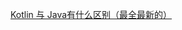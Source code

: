 [Kotlin 与 Java有什么区别（最全最新的）](https://developer.aliyun.com/article/863573#:~:text=Kotlin%20%E7%BB%93%E5%90%88%E4%BA%86%E9%9D%A2%E5%90%91%E5%AF%B9%E8%B1%A1,%E6%98%AFJava%20%E8%AF%AD%E8%A8%80%E7%9A%84%E4%B8%80%E9%83%A8%E5%88%86%E3%80%82)